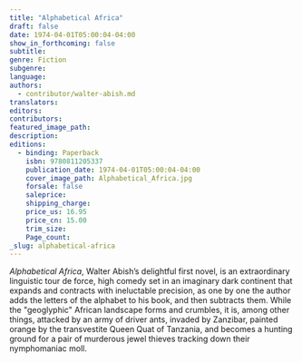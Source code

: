 ```yaml
---
title: "Alphabetical Africa"
draft: false
date: 1974-04-01T05:00:04-04:00
show_in_forthcoming: false
subtitle:
genre: Fiction
subgenre:
language:
authors:
  - contributor/walter-abish.md
translators:
editors:
contributors:
featured_image_path:
description:
editions:
  - binding: Paperback
    isbn: 9780811205337
    publication_date: 1974-04-01T05:00:04-04:00
    cover_image_path: Alphabetical_Africa.jpg
    forsale: false
    saleprice:
    shipping_charge:
    price_us: 16.95
    price_cn: 15.00
    trim_size:
    Page_count:
_slug: alphabetical-africa
---
```


_Alphabetical Africa_, Walter Abish’s delightful first novel, is an extraordinary linguistic tour de force, high comedy set in an imaginary dark continent that expands and contracts with ineluctable precision, as one by one the author adds the letters of the alphabet to his book, and then subtracts them. While the "geoglyphic" African landscape forms and crumbles, it is, among other things, attacked by an army of driver ants, invaded by Zanzibar, painted orange by the transvestite Queen Quat of Tanzania, and becomes a hunting ground for a pair of murderous jewel thieves tracking down their nymphomaniac moll. 

